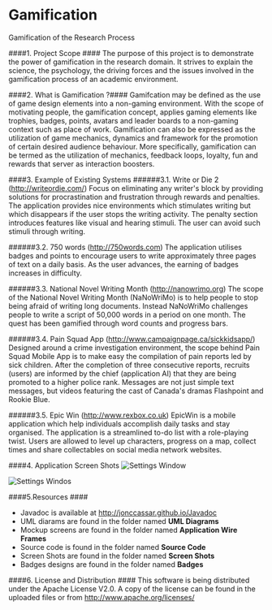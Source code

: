 Gamification
============

Gamification of the Research Process

####1. Project Scope ####
The purpose of this project is to demonstrate the power of gamification in the research domain. It strives to explain the science, the psychology, the driving forces and the issues involved in the gamification process of an academic environment. 

####2. What is Gamification ?####
Gamifcation may be defined as the use of game design elements into a non-gaming environment. With the scope of motivating people, the gamification concept, applies gaming elements like trophies, badges, points, avatars and leader boards to a non-gaming context such as place of work.  Gamification can also be expressed as the utilization of game mechanics, dynamics and framework for the promotion of certain desired audience behaviour. More specifically, gamification can be termed as the utilization of mechanics, feedback loops, loyalty, fun and rewards that server as interaction boosters.

####3. Example of Existing Systems
######3.1. Write or Die 2 (http://writeordie.com/)
Focus on eliminating any writer's block by providing solutions for procrastination and frustration through rewards and penalties. The application provides nice environments which stimulates writing but which disappears if the user stops the writing activity. The penalty section introduces features like visual and hearing stimuli. The user can avoid such stimuli through writing.

######3.2. 750 words (http://750words.com)
The application utilises badges and points to encourage users to write approximately three pages of text on a daily basis. As the user advances, the earning of badges increases in difficulty.

######3.3. National Novel Writing Month (http://nanowrimo.org)
The scope of the National Novel Writing Month (NaNoWriMo) is to help people to stop being afraid of writing long documents.  Instead NaNoWriMo challenges people to write a script of 50,000 words in a period on one month. The quest has been gamified through word counts and progress bars.

######3.4. Pain Squad App (http://www.campaignpage.ca/sickkidsapp/)
Designed around a crime investigation environment, the scope behind Pain Squad Mobile App is to make easy the compilation of pain reports led by sick children. After the completion of three consecutive reports, recruits (users) are informed by the chief (application AI) that they are being promoted to a higher police rank. Messages are not just simple text messages, but videos featuring the cast of Canada's dramas Flashpoint and Rookie Blue.

######3.5. Epic Win (http://www.rexbox.co.uk)
EpicWin is a mobile application which help individuals accomplish daily tasks and stay
organised. The application is a streamlined to-do list with a role-playing twist. Users are
allowed to level up characters, progress on a map, collect times and share collectables on
social media network websites.


####4. Application Screen Shots
![Settings Window](https://raw2.github.com/jonccassar/Gamification/master/Screen%20Shots/pic1.png)


![Settings Windos](https://raw2.github.com/jonccassar/Gamification/master/Screen%20Shots/pic2.png)

####5.Resources ####
* Javadoc is available at http://jonccassar.github.io/Javadoc
* UML diarams are found in the folder named __UML Diagrams__
* Mockup screens are found in the folder named __Application Wire Frames__
* Source code is found in the folder named __Source Code__
* Screen Shots are found in the folder named __Screen Shots__
* Badges designs are found in the folder named __Badges__

####6. License and Distribution ####
This software is being distributed under the Apache License V2.0. A copy of the license can be found in the uploaded files or from http://www.apache.org/licenses/


